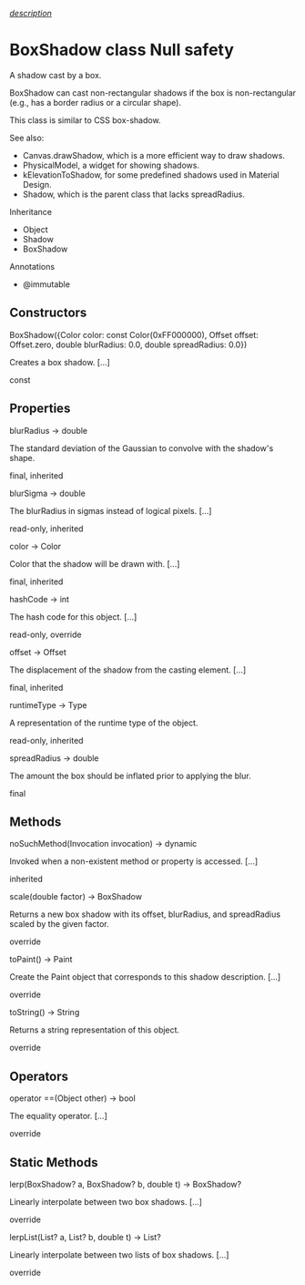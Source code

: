 [*description*][description]

# BoxShadow class Null safety #

A shadow cast by a box.

BoxShadow can cast non-rectangular shadows if the box is non-rectangular (e.g., has a border radius or a circular shape).

This class is similar to CSS box-shadow.

See also:

 *  Canvas.drawShadow, which is a more efficient way to draw shadows.
 *  PhysicalModel, a widget for showing shadows.
 *  kElevationToShadow, for some predefined shadows used in Material Design.
 *  Shadow, which is the parent class that lacks spreadRadius.

Inheritance

 *  Object
 *  Shadow
 *  BoxShadow

Annotations

 *  @immutable

## Constructors ##

BoxShadow(\{Color color: const Color(0xFF000000), Offset offset: Offset.zero, double blurRadius: 0.0, double spreadRadius: 0.0\})

Creates a box shadow. \[...\]

const

## Properties ##

blurRadius → double

The standard deviation of the Gaussian to convolve with the shadow's shape.

final, inherited

blurSigma → double

The blurRadius in sigmas instead of logical pixels. \[...\]

read-only, inherited

color → Color

Color that the shadow will be drawn with. \[...\]

final, inherited

hashCode → int

The hash code for this object. \[...\]

read-only, override

offset → Offset

The displacement of the shadow from the casting element. \[...\]

final, inherited

runtimeType → Type

A representation of the runtime type of the object.

read-only, inherited

spreadRadius → double

The amount the box should be inflated prior to applying the blur.

final

## Methods ##

noSuchMethod(Invocation invocation) → dynamic

Invoked when a non-existent method or property is accessed. \[...\]

inherited

scale(double factor) → BoxShadow

Returns a new box shadow with its offset, blurRadius, and spreadRadius scaled by the given factor.

override

toPaint() → Paint

Create the Paint object that corresponds to this shadow description. \[...\]

override

toString() → String

Returns a string representation of this object.

override

## Operators ##

operator ==(Object other) → bool

The equality operator. \[...\]

override

## Static Methods ##

lerp(BoxShadow? a, BoxShadow? b, double t) → BoxShadow?

Linearly interpolate between two box shadows. \[...\]

override

lerpList(List<BoxShadow>? a, List<BoxShadow>? b, double t) → List<BoxShadow>?

Linearly interpolate between two lists of box shadows. \[...\]

override


[description]: https://github.com/flutter/flutter/blob/master/packages/flutter/lib/src/painting/box_shadow.dart#L29